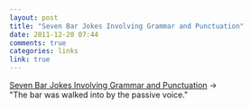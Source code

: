 ```yaml
---
layout: post
title: "Seven Bar Jokes Involving Grammar and Punctuation"
date: 2011-12-20 07:44
comments: true
categories: links
link: true
---
```

[Seven Bar Jokes Involving Grammar and Punctuation](http://www.mcsweeneys.net/articles/seven-bar-jokes-involving-grammar-and-punctuation "Seven Bar Jokes Involving Grammar and Punctuation") &rarr;  
"The bar was walked into by the passive voice."